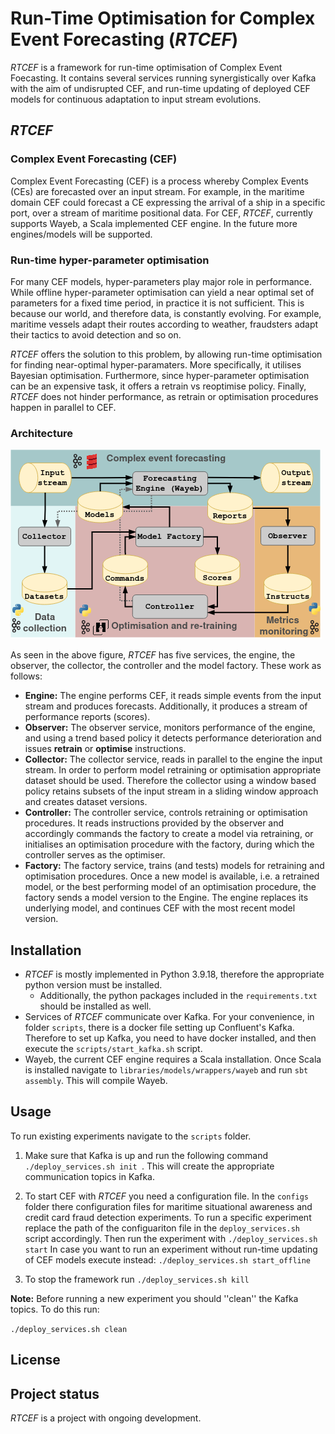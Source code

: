 # Run-Time Optimisation for Complex Event Forecasting (_RTCEF_)

_RTCEF_ is a framework for run-time optimisation of Complex Event Foecasting. It contains several services running synergistically over Kafka with the aim of undisrupted CEF, and run-time updating of deployed CEF models for continuous adaptation to input stream evolutions.


## _RTCEF_

### Complex Event Forecasting (CEF)
Complex Event Forecasting (CEF) is a process whereby Complex Events (CEs) are forecasted over an input stream. For example, in the maritime domain CEF could forecast a CE expressing the arrival of a ship in a specific port, over a stream of maritime positional data.
For CEF, _RTCEF_, currently supports Wayeb, a Scala implemented CEF engine. In the future more engines/models will be supported.

### Run-time hyper-parameter optimisation
For many CEF models, hyper-parameters play major role in performance. While offline hyper-parameter optimisation can yield a near optimal set of parameters for a fixed time period, in practice it is not sufficient. This is because our world, and therefore data, is constantly evolving. For example, maritime vessels adapt their routes according to weather, fraudsters adapt their tactics to avoid detection and so on.

_RTCEF_ offers the solution to this problem, by allowing run-time optimisation for finding near-optimal hyper-paramaters. More specifically, it utilises Bayesian optimisation. Furthermore, since hyper-parameter optimisation can be an expensive task, it offers a retrain vs reoptimise policy. Finally, _RTCEF_ does not hinder performance, as retrain or optimisation procedures happen in parallel to CEF.




### Architecture

![arch](https://github.com/manospits/rtcef/blob/main/docs/arch.png?raw=true)

As seen in the above figure, _RTCEF_ has five services, the engine, the observer, the collector, the controller and the model factory. These work as follows:

* **Engine:** The engine performs CEF, it reads simple events from the input stream and produces forecasts. Additionally, it produces a stream of performance reports (scores).
* **Observer:** The observer service, monitors performance of the engine, and using a trend based policy it detects performance deterioration and issues **retrain** or **optimise** instructions.  
* **Collector:** The collector service, reads in parallel to the engine the input stream. In order to perform model retraining or optimisation appropriate dataset should be used. Therefore the collector using a window based policy retains subsets of the input stream in a sliding window approach and creates dataset versions.
* **Controller:** The controller service, controls retraining or optimisation procedures. It reads instructions provided by the observer and accordingly commands the factory to create a model via retraining, or initialises an optimisation procedure with the factory, during which the controller serves as the optimiser.
* **Factory:** The factory service, trains (and tests) models for retraining and optimisation procedures. Once a new model is available, i.e. a retrained model, or the best performing model of an optimisation procedure, the factory sends a model version to the Engine. The engine replaces its underlying model, and continues CEF with the most recent model version. 
## Installation
 + _RTCEF_ is mostly implemented in Python 3.9.18, therefore the appropriate python version must be installed.
   + Additionally, the python packages included in the `requirements.txt` should be installed as well.
 + Services of _RTCEF_ communicate over Kafka. For your convenience, in folder `scripts`, there is a docker file setting up Confluent's Kafka. Therefore to set up Kafka, you need to have docker installed, and then execute the `scripts/start_kafka.sh` script.
 + Wayeb, the current CEF engine requires a Scala installation. Once Scala is installed navigate to `libraries/models/wrappers/wayeb` and run `sbt assembly`. This will compile Wayeb.  

## Usage
To run existing experiments navigate to the `scripts` folder.

1. Make sure that Kafka is up and run the following command ```./deploy_services.sh init ```. This will create the appropriate communication topics in Kafka.

2. To start CEF with _RTCEF_ you need a configuration file. In  the `configs` folder there configuration files for maritime situational awareness and credit card fraud detection experiments. To run a specific experiment replace the path of the configuariton file in the `deploy_services.sh` script accordingly. Then run the experiment with ```./deploy_services.sh start``` 
In case you want to run an experiment without run-time updating of CEF models execute instead: ```./deploy_services.sh start_offline```

3. To stop the framework run ```./deploy_services.sh kill```

**Note:** Before running a new experiment you should ''clean'' the Kafka topics. To do this run:

```./deploy_services.sh clean```

## License

## Project status

_RTCEF_ is a project with ongoing development.